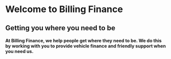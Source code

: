 # Welcome to Billing Finance

## Getting you where you need to be


#### At Billing Finance, we help people get where they need to be. We do this by working with you to provide vehicle finance and friendly support when you need us.

